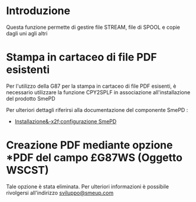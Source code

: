 # Introduzione
Questa funzione permette di gestire file STREAM, file di SPOOL e copie dagli uni agli altri

# Stampa in cartaceo di file PDF esistenti
Per l'utilizzo della G87 per la stampa in cartaceo di file PDF esisenti, è necessario utilizzare
la funzione CPY2SPLF in associazione all'installazione del prodotto SmePD

Per ulteriori dettagli riferirsi alla documentazione del componente SmePD : 
- [Installazione&-x2f;configurazione SmePD](Sorgenti/DOC/TA/B£AMO/NSPRNT_02)

# Creazione PDF mediante opzione \*PDF del campo £G87WS (Oggetto WSCST)
Tale opzione è stata eliminata.
Per ulteriori informazioni è possibile rivolgersi all'indirizzo sviluppo@smeup.com
